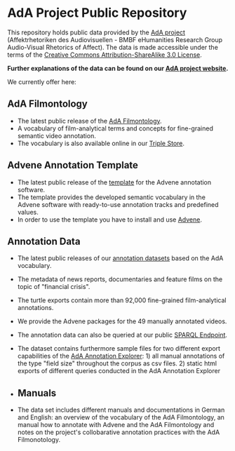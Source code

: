 # AdA Project Public Repository

This repository holds public data provided by the [AdA project](http://www.ada.cinepoetics.fu-berlin.de/en/index.html) (Affektrhetoriken des Audiovisuellen - BMBF eHumanities Research Group Audio-Visual Rhetorics of Affect). The data is made accessible under the terms of the [Creative Commons Attribution-ShareAlike 3.0 License](http://en.wikipedia.org/wiki/Wikipedia:Text_of_Creative_Commons_Attribution-ShareAlike_3.0_Unported_License).

**Further explanations of the data can be found on our [AdA project website](https://projectada.github.io/).**

We currently offer here:

## AdA Filmontology
* The latest public release of the [AdA Filmontology](https://github.com/ProjectAdA/public/tree/master/ontology).
* A vocabulary of film-analytical terms and concepts for fine-grained semantic video annotation.
* The vocabulary is also available online in our [Triple Store](http://ada.filmontology.org/resource/2020/03/17/eMAEXannotationMethod).

## Advene Annotation Template
* The latest public release of the [template](https://github.com/ProjectAdA/public/tree/master/advene_template) for the Advene annotation software.
* The template provides the developed semantic vocabulary in the Advene software with ready-to-use annotation tracks and predefined values.
* In order to use the template you have to install and use [Advene](https://www.advene.org/).

## Annotation Data
* The latest public releases of our [annotation datasets](https://github.com/ProjectAdA/public/tree/master/annotations) based on the AdA vocabulary.
* The metadata of news reports, documentaries and feature films on the topic of "financial crisis".
* The turtle exports contain more than 92,000 fine-grained film-analytical annotations.
* We provide the Advene packages for the 49 manually annotated videos.
* The annotation data can also be queried at our public [SPARQL Endpoint](http://ada.filmontology.org/sparql).
* The dataset contains furthermore sample files for two different export capabilities of the [AdA Annotation Explorer](https://project1.ada.cinepoetics.org/explorer/): 1) all manual annotations of the type "field size" throughout the corpus as csv files. 2) static html exports of different queries conducted in the AdA Annotation Explorer

* ## Manuals
* The data set includes different manuals and documentations in German and English: an overview of the vocabulary of the AdA Filmontology, an manual how to annotate with Advene and the AdA Filmontology and notes on the project's collobarative annotation practices with the AdA Filmonotology.


